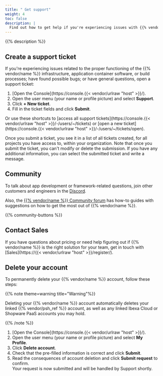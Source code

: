 ```yaml
---
title: " Get support"
weight: 4
toc: false
description: |
  Find out how to get help if you're experiencing issues with {{% vendor/name %}}.
---
```


{{% description %}}

## Create a support ticket

If you're experiencing issues related to
the proper functioning of the {{% vendor/name %}} infrastructure, application container software, or build processes;
have found possible bugs; or have general questions,
open a support ticket:

1. [Open the Console](https://console.{{< vendor/urlraw "host" >}}/).
2. Open the user menu (your name or profile picture) and select **Support**.
3. Click **+ New ticket**.
4. Fill in the ticket fields and click **Submit**.

Or use these shortcuts to [access all support tickets](https://console.{{< vendor/urlraw "host" >}}/-/users/~/tickets)
or [open a new ticket](https://console.{{< vendor/urlraw "host" >}}/-/users/~/tickets/open).

Once you submit a ticket, you see it in a list of all tickets created, for all projects you have access to, within your organization.
Note that once you submit the ticket, you can't modify or delete the submission.
If you have any additional information, you can select the submitted ticket and write a message.

## Community

To talk about app development or framework-related questions,
join other customers and engineers in the [Discord](https://discord.gg/PkMc2pVCDV).

Also, the [{{% vendor/name %}} Community forum](https://community.platform.sh/) has how-to guides with suggestions
on how to get the most out of {{% vendor/name %}}.

{{% community-buttons %}}

## Contact Sales

If you have questions about pricing or need help figuring out if {{% vendor/name %}} is the right solution for your team,
get in touch with [Sales](https://{{< vendor/urlraw "host" >}}/register/).

## Delete your account

To permanently delete your {{% vendor/name %}} account, follow these steps:

{{% note theme=warning title="Warning"%}}

Deleting your {{% vendor/name %}} account automatically deletes your linked {{% vendor/psh_ref %}} account,
as well as any linked Ibexa Cloud or Shopware PaaS accounts you may hold.

{{% /note %}} 

1. [Open the Console](https://console.{{< vendor/urlraw "host" >}}/).
2. Open the user menu (your name or profile picture) and select **My Profile**.
3. Click **Delete account**.
4. Check that the pre-filled information is correct and click **Submit**.
5. Read the consequences of account deletion and click **Submit request** to confirm.</br>
   Your request is now submitted and will be handled by Support shortly.
   
